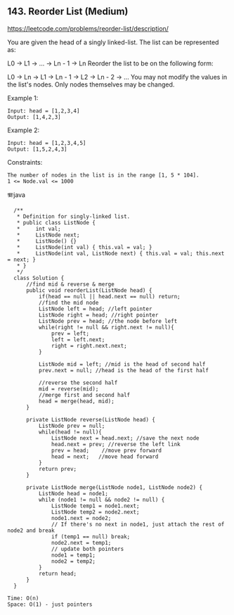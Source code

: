 ## 143. Reorder List (Medium)
https://leetcode.com/problems/reorder-list/description/

You are given the head of a singly linked-list. The list can be represented as:

L0 → L1 → … → Ln - 1 → Ln
Reorder the list to be on the following form:

L0 → Ln → L1 → Ln - 1 → L2 → Ln - 2 → …
You may not modify the values in the list's nodes. Only nodes themselves may be changed.

 

Example 1:


    Input: head = [1,2,3,4]
    Output: [1,4,2,3]
Example 2:

    
    Input: head = [1,2,3,4,5]
    Output: [1,5,2,4,3]
     

Constraints:
    
    The number of nodes in the list is in the range [1, 5 * 104].
    1 <= Node.val <= 1000
      
  🪗java
  
      /**
       * Definition for singly-linked list.
       * public class ListNode {
       *     int val;
       *     ListNode next;
       *     ListNode() {}
       *     ListNode(int val) { this.val = val; }
       *     ListNode(int val, ListNode next) { this.val = val; this.next = next; }
       * }
       */
      class Solution {
          //find mid & reverse & merge
          public void reorderList(ListNode head) {
              if(head == null || head.next == null) return;
              //find the mid node
              ListNode left = head; //left pointer
              ListNode right = head; //right pointer
              ListNode prev = head; //the node before left 
              while(right != null && right.next != null){
                  prev = left;
                  left = left.next;
                  right = right.next.next;
              }
              
              ListNode mid = left; //mid is the head of second half
              prev.next = null; //head is the head of the first half
      
              //reverse the second half
              mid = reverse(mid);
              //merge first and second half
              head = merge(head, mid);
          }
      
          private ListNode reverse(ListNode head) {
              ListNode prev = null;
              while(head != null){
                  ListNode next = head.next; //save the next node
                  head.next = prev; //reverse the left link
                  prev = head;    //move prev forward
                  head = next;   //move head forward
              }
              return prev;
          }
      
          private ListNode merge(ListNode node1, ListNode node2) {
              ListNode head = node1;
              while (node1 != null && node2 != null) {
                  ListNode temp1 = node1.next;
                  ListNode temp2 = node2.next;
                  node1.next = node2;
                  // If there's no next in node1, just attach the rest of node2 and break
                  if (temp1 == null) break;
                  node2.next = temp1;
                  // update both pointers
                  node1 = temp1;
                  node2 = temp2;
              }
              return head;
          }
      }

    Time: O(n)
    Space: O(1) - just pointers
